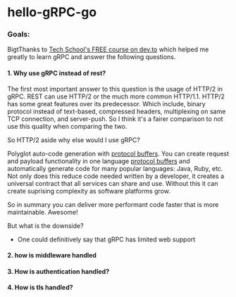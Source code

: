# hello-gRPC-go

### Goals:

BigtThanks to [Tech School's FREE course on dev.to](https://dev.to/techschoolguru/series/7311) which helped me greatly to learn gRPC and answer the following questions.

#### 1. Why use gRPC instead of rest?

The first most important answer to this question is the usage of HTTP/2 in gRPC. REST can use HTTP/2 or the much more common HTTP/1.1. HTTP/2 has some great features over its predecessor. Which include, binary protocol instead of text-based, compressed headers, multiplexing on same TCP connection, and server-push. So I think it's a fairer comparison to not use this quality when comparing the two.

So HTTP/2 aside why else would I use gRPC?

Polyglot auto-code generation with [protocol buffers](https://developers.google.com/protocol-buffers/docs/overview). You can create request and payload functionality in one language [protocol buffers](https://developers.google.com/protocol-buffers/docs/overview) and automatically generate code for many popular languages: Java, Ruby, etc. Not only does this reduce code needed written by a developer, it creates a universal contract that all services can share and use. Without this it can create suprising complexity as software platforms grow.

So in summary you can deliver more performant code faster that is more maintainable. Awesome!

But what is the downside?

* One could definitively say that gRPC has limited web support

#### 2. how is middleware handled
#### 3. How is authentication handled?
#### 4. How is tls handled?
